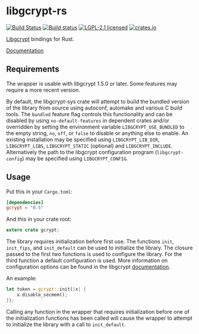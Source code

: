 # libgcrypt-rs

[![Build Status](https://travis-ci.org/gpg-rs/libgcrypt.svg?branch=master)](https://travis-ci.org/gpg-rs/libgcrypt)
[![Build status](https://ci.appveyor.com/api/projects/status/bbdwaqw7xo6hbp76/branch/master?svg=true)](https://ci.appveyor.com/project/johnschug/rust-gcrypt/branch/master)
[![LGPL-2.1 licensed](https://img.shields.io/badge/license-LGPL--2.1-blue.svg)](./COPYING)
[![crates.io](https://meritbadge.herokuapp.com/gcrypt)](https://crates.io/crates/gcrypt)

[Libgcrypt][upstream] bindings for Rust.

[Documentation][docs]

## Requirements

The wrapper is usable with libgcrypt 1.5.0 or later. Some features may require
a more recent version.

By default, the libgcrypt-sys crate will attempt to build the bundled version
of the library from source using autoconf, automake and various C build tools.
The `bundled` feature flag controls this functionality and can be disabled by
using `no-default-features` in dependent crates and/or overridden by setting
the environment variable `LIBGCRYPT_USE_BUNDLED` to the empty string, `no`,
`off`, or `false` to disable or anything else to enable. An existing
installation may be specified using `LIBGCRYPT_LIB_DIR`, `LIBGCRYPT_LIBS`,
`LIBGCRYPT_STATIC` (optional) and `LIBGCRYPT_INCLUDE`. Alternatively the path
to the libgcrypt configuration program (`libgcrypt-config`) may be specified
using `LIBGCRYPT_CONFIG`.

## Usage

Put this in your `Cargo.toml`:

```toml
[dependencies]
gcrypt = "0.5"
```

And this in your crate root:

```rust
extern crate gcrypt;
```

The library requires initialization before first use. The functions `init`,
`init_fips`, and `init_default` can be used to initialize the library. The
closure passed to the first two functions is used to configure the library. For
the third function a default configuration is used. More information on
configuration options can be found in the libgcrypt [documentation][upstream
docs].

An example:

```rust
let token = gcrypt::init(|x| {
    x.disable_secmem();
});
```

Calling any function in the wrapper that requires initialization before one of
the initialization functions has been called will cause the wrapper to attempt
to initialize the library with a call to `init_default`.

[upstream]: https://www.gnu.org/software/libgcrypt/
[docs]: https://docs.rs/gcrypt
[upstream docs]: https://www.gnupg.org/documentation/manuals/gcrypt/Initializing-the-library.html#Initializing-the-library
